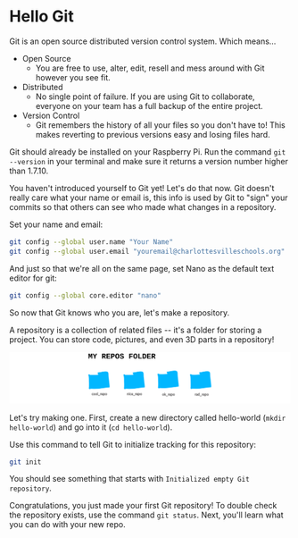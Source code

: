 # Hello Git

Git is an open source distributed version control system. Which means...

* Open Source
  * You are free to use, alter, edit, resell and mess around with Git however you see fit.
* Distributed
  * No single point of failure. If you are using Git to collaborate, everyone on your team has a full backup of the entire project.
* Version Control
  * Git remembers the history of all your files so you don't have to! This makes reverting to previous versions easy and losing files hard.

Git should already be installed on your Raspberry Pi. Run the command `git --version` in your terminal and make sure it returns a version number higher than 1.7.10.

You haven't introduced yourself to Git yet! Let's do that now. Git doesn't really care what your name or email is, this info is used by Git to "sign" your commits so that others can see who made what changes in a repository.

Set your name and email:

```bash
git config --global user.name "Your Name"
git config --global user.email "youremail@charlottesvilleschools.org"
```

And just so that we're all on the same page, set Nano as the default text editor for git:

```bash
git config --global core.editor "nano"
```

So now that Git knows who you are, let's make a repository.

A repository is a collection of related files -- it's a folder for storing a project. You can store code, pictures, and even 3D parts in a repository!

![repos](../images/repos.png)

Let's try making one. First, create a new directory called hello-world (`mkdir hello-world`) and go into it (`cd hello-world`).

Use this command to tell Git to initialize tracking for this repository:

```bash
git init
```

You should see something that starts with `Initialized empty Git repository`.

Congratulations, you just made your first Git repository! To double check the repository exists, use the command `git status`. Next, you'll learn what you can do with your new repo.
